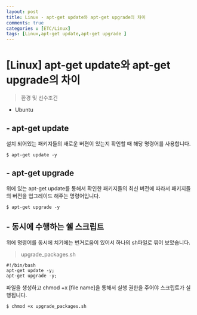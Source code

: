 ```yaml
---
layout: post
title: Linux - apt-get update와 apt-get upgrade의 차이
comments: true
categories : [ETC/Linux]
tags: [Linux,apt-get update,apt-get upgrade ]
---
```


# [Linux] apt-get update와 apt-get upgrade의 차이


> 환경 및 선수조건
 - Ubuntu



## - apt-get update

설치 되어있는 패키지들의 새로운 버젼이 있는지 확인할 때 해당 명령어를 사용합니다.

```shell
$ apt-get update -y
```

## - apt-get upgrade

위에 있는 apt-get update를 통해서 확인한 패키지들의 최신 버전에 따라서 패키지들의 버전을 업그레이드 해주는 명령어입니다.

```shell
$ apt-get upgrade -y
```


## - 동시에 수행하는 쉘 스크립트
위에 명령어를 동시에 치기에는 번거로움이 있어서 하나의 sh파일로 묶어 보았습니다.

> upgrade_packages.sh

```shell
#!/bin/bash
apt-get update -y;
apt-get upgrade -y;
```

파일을 생성하고 chmod +x [file name]을 통해서 실행 권한을 주어야 스크립트가 실행됩니다.

```
$ chmod +x upgrade_packages.sh
```